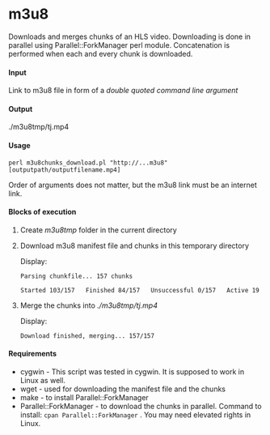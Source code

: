 # m3u8

Downloads and merges chunks of an HLS video.
Downloading is done in parallel using Parallel::ForkManager perl module.
Concatenation is performed when each and every chunk is downloaded.

#### Input
Link to m3u8 file in form of a *double quoted command line argument*

#### Output
./m3u8tmp/tj.mp4

#### Usage
`perl m3u8chunks_download.pl "http://...m3u8" [outputpath/outputfilename.mp4]`

Order of arguments does not matter, but the m3u8 link must be an internet link.

#### Blocks of execution
1. Create *m3u8tmp* folder in the current directory

2. Download m3u8 manifest file and chunks in this temporary directory

    Display:

    `Parsing chunkfile... 157 chunks`

    `Started 103/157   Finished 84/157   Unsuccessful 0/157   Active 19`

3. Merge the chunks into *./m3u8tmp/tj.mp4*

    Display:

    `Download finished, merging... 157/157`

#### Requirements

* cygwin - This script was tested in cygwin. It is supposed to work in Linux as well.
* wget - used for downloading the manifest file and the chunks
* make - to install Parallel::ForkManager
* Parallel::ForkManager - to download the chunks in parallel. Command to install: `cpan Parallel::ForkManager` . You may need elevated rights in Linux.
